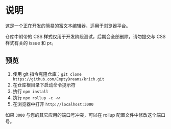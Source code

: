 # 说明

这是一个正在开发的简易的富文本编辑器，适用于浏览器平台。

仓库中附带的 CSS 样式仅用于开发阶段测试，后期会全部删除，请勿提交与 CSS 样式有关的 issue 和 pr。

## 预览

1. 使用 git 指令克隆仓库：`git clone https://github.com/EmptyDreams/krich.git`
2. 在仓库根目录下启动命令提示符
3. 执行 `npm install`
4. 执行 `npx rollup -c -w`
5. 在浏览器中打开 `http://localhost:3000`

如果 `3000` 与您的其它应用的端口号冲突，可以在 rollup 配置文件中修改这个端口号。
